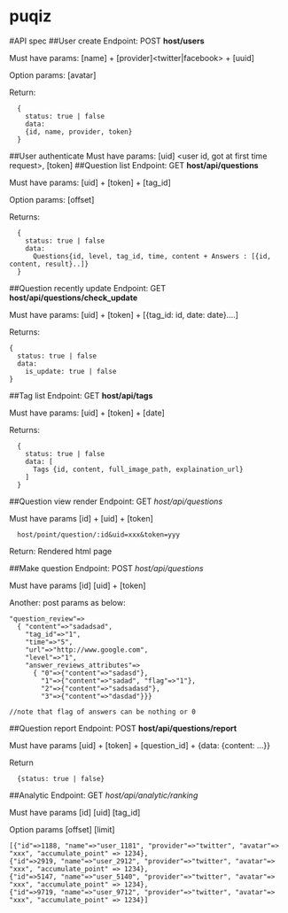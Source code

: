 puqiz
=====

#API spec
##User create
  Endpoint: POST **host/users**
  
  Must have params: [name] + [provider]<twitter|facebook> + [uuid]

  Option params: [avatar]
  
  Return:
  ```
    {
      status: true | false
      data:
      {id, name, provider, token}
    }
  ```

##User authenticate
  Must have params: [uid] <user id, got at first time request>, [token] <user token>
##Question list
  Endpoint: GET **host/api/questions**

  Must have params: [uid] + [token] + [tag_id]

  Option params: [offset]

  Returns:
  ```
    {
      status: true | false
      data:
        Questions{id, level, tag_id, time, content + Answers : [{id, content, result}..]}
    }
  ```
  
##Question recently update
  Endpoint: GET **host/api/questions/check_update**
  
  Must have params: [uid] + [token] + [{tag_id: id, date: date}....]
  
  Returns:
  ```
  {
    status: true | false
    data: 
      is_update: true | false
  }
  
  ```

##Tag list
  Endpoint: GET **host/api/tags**

  Must have params: [uid] + [token] + [date]

  Returns:
  ```
    {
      status: true | false
      data: [
        Tags {id, content, full_image_path, explaination_url}
      ]
    }
  ```

##Question view render
  Endpoint: GET *host/api/questions*

  Must have params [id] <question id> + [uid] + [token]

  ```
    host/point/question/:id&uid=xxx&token=yyy
  ```

  Return: Rendered html page

##Make question
  Endpoint: POST *host/api/questions*

  Must have params [id] [uid] + [token]

  Another: post params as below:
  
  ```
  "question_review"=>
    { "content"=>"sadadsad", 
      "tag_id"=>"1", 
      "time"=>"5", 
      "url"=>"http://www.google.com", 
      "level"=>"1", 
      "answer_reviews_attributes"=>
        { "0"=>{"content"=>"sadasd"}, 
          "1"=>{"content"=>"sadad", "flag"=>"1"}, 
          "2"=>{"content"=>"sadsadasd"}, 
          "3"=>{"content"=>"dasdad"}}}

  //note that flag of answers can be nothing or 0
  ```

##Question report
  Endpoint: POST **host/api/questions/report**

  Must have params [uid] + [token] + [question_id] + {data: {content: ...}}

  Return 

  ```
    {status: true | false}
  ```


##Analytic
  Endpoint: GET *host/api/analytic/ranking*
  
  Must have params [id] [uid] [tag_id]
  
  Option params [offset] [limit]
  
  ```
  [{"id"=>1188, "name"=>"user_1181", "provider"=>"twitter", "avatar"=> "xxx", "accumulate_point" => 1234},
 {"id"=>2919, "name"=>"user_2912", "provider"=>"twitter", "avatar"=> "xxx", "accumulate_point" => 1234},
 {"id"=>5147, "name"=>"user_5140", "provider"=>"twitter", "avatar"=> "xxx", "accumulate_point" => 1234},
 {"id"=>9719, "name"=>"user_9712", "provider"=>"twitter", "avatar"=> "xxx", "accumulate_point" => 1234}]
  ```
